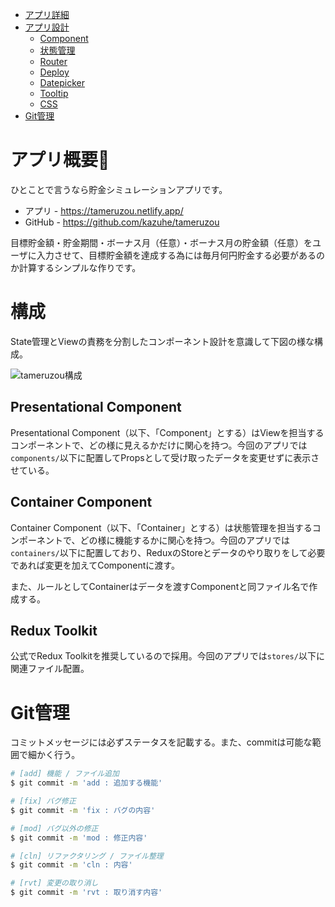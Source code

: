 - [アプリ詳細](#アプリ詳細)
- [アプリ設計](#アプリ設計)
  - [Component](#component)
  - [状態管理](#状態管理)
  - [Router](#router)
  - [Deploy](#deploy)
  - [Datepicker](#datepicker)
  - [Tooltip](#tooltip)
  - [CSS](#css)
- [Git管理](#git管理)

# アプリ概要
ひとことで言うなら貯金シミュレーションアプリです。

- アプリ - https://tameruzou.netlify.app/
- GitHub - https://github.com/kazuhe/tameruzou

目標貯金額・貯金期間・ボーナス月（任意）・ボーナス月の貯金額（任意）をユーザに入力させて、目標貯金額を達成する為には毎月何円貯金する必要があるのか計算するシンプルな作りです。

# 構成
State管理とViewの責務を分割したコンポーネント設計を意識して下図の様な構成。

![tameruzou構成](https://storage.googleapis.com/zenn-user-upload/tr5rx2y769b6f73vah07da5r6lx5)

## Presentational Component
Presentational Component（以下、「Component」とする）はViewを担当するコンポーネントで、どの様に見えるかだけに関心を持つ。今回のアプリでは`components/`以下に配置してPropsとして受け取ったデータを変更せずに表示させている。

## Container Component
Container Component（以下、「Container」とする）は状態管理を担当するコンポーネントで、どの様に機能するかに関心を持つ。今回のアプリでは`containers/`以下に配置しており、ReduxのStoreとデータのやり取りをして必要であれば変更を加えてComponentに渡す。

また、ルールとしてContainerはデータを渡すComponentと同ファイル名で作成する。

## Redux Toolkit
公式でRedux Toolkitを推奨しているので採用。今回のアプリでは`stores/`以下に関連ファイル配置。

# Git管理
コミットメッセージには必ずステータスを記載する。また、commitは可能な範囲で細かく行う。
``` bash
# [add] 機能 / ファイル追加
$ git commit -m 'add : 追加する機能'

# [fix] バグ修正
$ git commit -m 'fix : バグの内容'

# [mod] バグ以外の修正
$ git commit -m 'mod : 修正内容'

# [cln] リファクタリング / ファイル整理
$ git commit -m 'cln : 内容'

# [rvt] 変更の取り消し
$ git commit -m 'rvt : 取り消す内容'
```